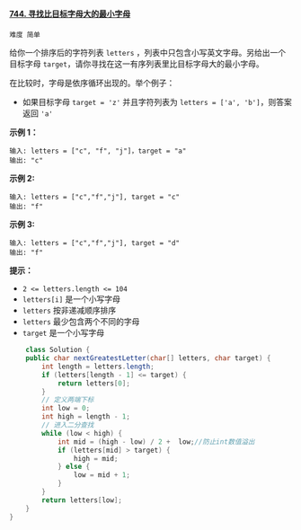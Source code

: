 #### [744. 寻找比目标字母大的最小字母](https://leetcode-cn.com/problems/find-smallest-letter-greater-than-target/)

`难度 简单`

给你一个排序后的字符列表 `letters` ，列表中只包含小写英文字母。另给出一个目标字母 `target`，请你寻找在这一有序列表里比目标字母大的最小字母。

在比较时，字母是依序循环出现的。举个例子：

- 如果目标字母 `target = 'z'` 并且字符列表为 `letters = ['a', 'b']`，则答案返回 `'a'`

 

**示例 1：**

```
输入: letters = ["c", "f", "j"]，target = "a"
输出: "c"
```

**示例 2:**

```
输入: letters = ["c","f","j"], target = "c"
输出: "f"
```

**示例 3:**

```
输入: letters = ["c","f","j"], target = "d"
输出: "f"
```

 

**提示：**

- `2 <= letters.length <= 104`
- `letters[i]` 是一个小写字母
- `letters` 按非递减顺序排序
- `letters` 最少包含两个不同的字母
- `target` 是一个小写字母



```java
	class Solution {
    public char nextGreatestLetter(char[] letters, char target) {
        int length = letters.length;
        if (letters[length - 1] <= target) {
            return letters[0];
        }
        // 定义两端下标
        int low = 0;
        int high = length - 1;
        // 进入二分查找
        while (low < high) {
            int mid = (high - low) / 2 +  low;//防止int数值溢出
            if (letters[mid] > target) {
                high = mid;
            } else {
                low = mid + 1;
            }
        }
        return letters[low];
    }
}
```

